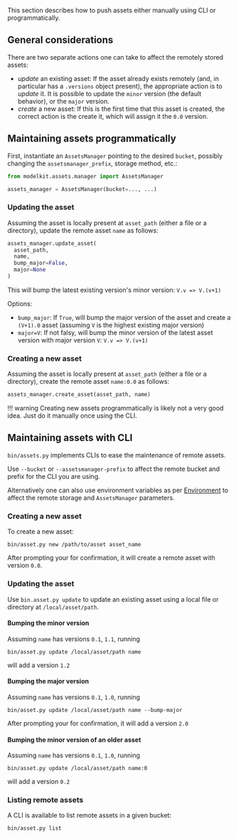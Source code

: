 This section describes how to push assets either manually using CLI or programmatically.

## General considerations

There are two separate actions one can take to affect the remotely stored assets:

- _update_ an existing asset: If the asset already exists remotely (and, in particular
  has a `.versions` object present), the appropriate action is to _update_ it. It is
  possible to update the `minor` version (the default behavior), or the `major` version.
- _create_ a new asset: If this is the first time that this asset is created, the correct
  action is the create it, which will assign it the `0.0` version.

## Maintaining assets programmatically

First, instantiate an `AssetsManager` pointing to the desired `bucket`, possibly changing
the `assetsmanager_prefix`, storage method, etc.:

```python
from modelkit.assets.manager import AssetsManager

assets_manager = AssetsManager(bucket=..., ...)
```

### Updating the asset

Assuming the asset is locally present at `asset_path` (either a file or a directory),
update the remote asset `name` as follows:

```python
assets_manager.update_asset(
  asset_path,
  name,
  bump_major=False,
  major=None
)
```

This will bump the latest existing version's minor version: `V.v => V.(v+1)`

Options:

- `bump_major`: If `True`, will bump the major version of the asset and create a `(V+1).0` asset (assuming `V` is the highest existing major version)
- `major=V`: If not falsy, will bump the minor version of the latest asset version with major version `V`:  `V.v => V.(v+1)`

### Creating a new asset

Assuming the asset is locally present at `asset_path` (either a file or a directory),
create the remote asset `name:0.0` as follows:

```python
assets_manager.create_asset(asset_path, name)
```

!!! warning
    Creating new assets programmatically is likely not a very good idea.
    Just do it manually once using the CLI.


## Maintaining assets with CLI

`bin/assets.py` implements CLIs to ease the maintenance of remote assets.


Use `--bucket` or `--assetsmanager-prefix` to affect the remote bucket and prefix for the
CLI you are using.

Alternatively one can also use environment variables as per [Environment](environment.md) to
affect the remote storage and `AssetsManager` parameters.


### Creating a new asset

To create a new asset:

```
bin/asset.py new /path/to/asset asset_name
```

After prompting your for confirmation, it will create a remote asset with version `0.0`.

### Updating the asset

Use `bin.asset.py update` to update an existing asset using a local file or directory
at `/local/asset/path`.


#### Bumping the minor version

Assuming `name` has versions `0.1`, `1.1`, running
```
bin/asset.py update /local/asset/path name
```
will add a version `1.2`


#### Bumping the major version

Assuming `name` has versions `0.1`, `1.0`, running

```
bin/asset.py update /local/asset/path name --bump-major
```

After prompting your for confirmation, it will add a version `2.0`


#### Bumping the minor version of an older asset

Assuming `name` has versions `0.1`, `1.0`, running

```
bin/asset.py update /local/asset/path name:0
```
will add a version `0.2`


### Listing remote assets

A CLI is available to list remote assets in a given bucket:

```
bin/asset.py list
```
